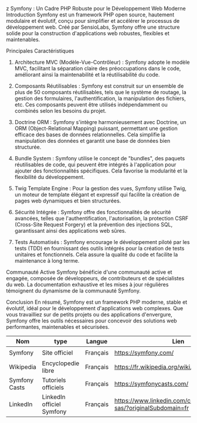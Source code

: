 z
Symfony : Un Cadre PHP Robuste pour le Développement Web Moderne
Introduction
Symfony est un framework PHP open source, hautement modulaire et évolutif, conçu pour simplifier et accélérer le processus de développement web. Créé par SensioLabs, Symfony offre une structure solide pour la construction d'applications web robustes, flexibles et maintenables.

Principales Caractéristiques
1. Architecture MVC (Modèle-Vue-Contrôleur) :
Symfony adopte le modèle MVC, facilitant la séparation claire des préoccupations dans le code, améliorant ainsi la maintenabilité et la réutilisabilité du code.

2. Composants Réutilisables :
Symfony est construit sur un ensemble de plus de 50 composants réutilisables, tels que le système de routage, la gestion des formulaires, l'authentification, la manipulation des fichiers, etc. Ces composants peuvent être utilisés indépendamment ou combinés selon les besoins du projet.

3. Doctrine ORM :
Symfony s'intègre harmonieusement avec Doctrine, un ORM (Object-Relational Mapping) puissant, permettant une gestion efficace des bases de données relationnelles. Cela simplifie la manipulation des données et garantit une base de données bien structurée.

4. Bundle System :
Symfony utilise le concept de "bundles", des paquets réutilisables de code, qui peuvent être intégrés à l'application pour ajouter des fonctionnalités spécifiques. Cela favorise la modularité et la flexibilité du développement.

5. Twig Template Engine :
Pour la gestion des vues, Symfony utilise Twig, un moteur de template élégant et expressif qui facilite la création de pages web dynamiques et bien structurées.

6. Sécurité Intégrée :
Symfony offre des fonctionnalités de sécurité avancées, telles que l'authentification, l'autorisation, la protection CSRF (Cross-Site Request Forgery) et la prévention des injections SQL, garantissant ainsi des applications web sûres.

7. Tests Automatisés :
Symfony encourage le développement piloté par les tests (TDD) en fournissant des outils intégrés pour la création de tests unitaires et fonctionnels. Cela assure la qualité du code et facilite la maintenance à long terme.

Communauté Active
Symfony bénéficie d'une communauté active et engagée, composée de développeurs, de contributeurs et de spécialistes du web. La documentation exhaustive et les mises à jour régulières témoignent du dynamisme de la communauté Symfony.

Conclusion
En résumé, Symfony est un framework PHP moderne, stable et évolutif, idéal pour le développement d'applications web complexes. Que vous travailliez sur de petits projets ou des applications d'envergure, Symfony offre les outils nécessaires pour concevoir des solutions web performantes, maintenables et sécurisées.

|Nom|type|Langue|Lien|Description|Tags|Note|
|---|---|---|---|---|---|---|
|Symfony|Site officiel|Français|https://symfony.com/|Site officiel|Infos|5 :star:|
|Wikipedia|Encyclopedie libre|Français|https://fr.wikipedia.org/wiki/Symfony|Informations générales|Infos|4 :star:|
|Symfony Casts|Tutoriels officiels|Français|https://symfonycasts.com/|Tutoriels|Tutos|5 :star:|
|LinkedIn|LinkedIn officiel Symfony|Français|https://www.linkedin.com/company/symfony-sas/?originalSubdomain=fr|Réseau social|News| 3 :star:|